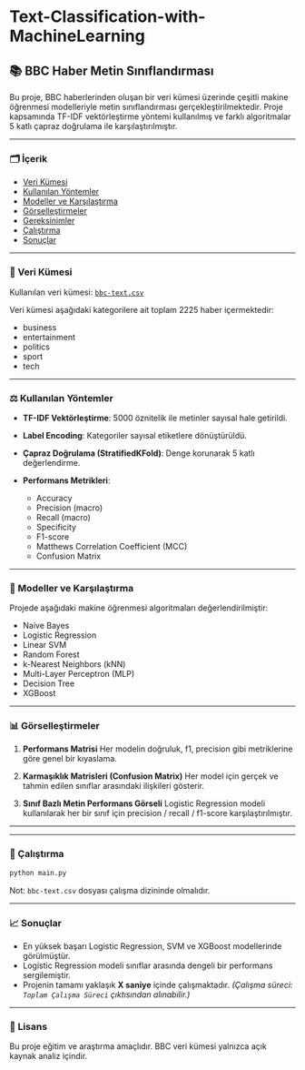 # Text-Classification-with-MachineLearning
## 📚 BBC Haber Metin Sınıflandırması

Bu proje, BBC haberlerinden oluşan bir veri kümesi üzerinde çeşitli makine öğrenmesi modelleriyle metin sınıflandırması gerçekleştirilmektedir. Proje kapsamında TF-IDF vektörleştirme yöntemi kullanılmış ve farklı algoritmalar 5 katlı çapraz doğrulama ile karşılaştırılmıştır.

---

### 🗂️ İçerik

* [Veri Kümesi](#veri-kümesi)
* [Kullanılan Yöntemler](#kullanılan-yöntemler)
* [Modeller ve Karşılaştırma](#modeller-ve-karşılaştırma)
* [Görselleştirmeler](#görselleştirmeler)
* [Gereksinimler](#gereksinimler)
* [Çalıştırma](#çalıştırma)
* [Sonuçlar](#sonuçlar)

---

### 📆 Veri Kümesi

Kullanılan veri kümesi: [`bbc-text.csv`](https://www.kaggle.com/datasets/moazeldsokyx/bbc-news)

Veri kümesi aşağıdaki kategorilere ait toplam 2225 haber içermektedir:

* business
* entertainment
* politics
* sport
* tech

---

### ⚖️ Kullanılan Yöntemler

* **TF-IDF Vektörleştirme**: 5000 öznitelik ile metinler sayısal hale getirildi.
* **Label Encoding**: Kategoriler sayısal etiketlere dönüştürüldü.
* **Çapraz Doğrulama (StratifiedKFold)**: Denge korunarak 5 katlı değerlendirme.
* **Performans Metrikleri**:

  * Accuracy
  * Precision (macro)
  * Recall (macro)
  * Specificity
  * F1-score
  * Matthews Correlation Coefficient (MCC)
  * Confusion Matrix

---

### 🤖 Modeller ve Karşılaştırma

Projede aşağıdaki makine öğrenmesi algoritmaları değerlendirilmiştir:

* Naive Bayes
* Logistic Regression
* Linear SVM
* Random Forest
* k-Nearest Neighbors (kNN)
* Multi-Layer Perceptron (MLP)
* Decision Tree
* XGBoost

---

### 📊 Görselleştirmeler

1. **Performans Matrisi**
   Her modelin doğruluk, f1, precision gibi metriklerine göre genel bir kıyaslama.

2. **Karmaşıklık Matrisleri (Confusion Matrix)**
   Her model için gerçek ve tahmin edilen sınıflar arasındaki ilişkileri gösterir.

3. **Sınıf Bazlı Metin Performans Görseli**
   Logistic Regression modeli kullanılarak her bir sınıf için precision / recall / f1-score karşılaştırılmıştır.

---


---

### 🚀 Çalıştırma

```bash
python main.py
```

Not: `bbc-text.csv` dosyası çalışma dizininde olmalıdır.

---

### 📈 Sonuçlar

* En yüksek başarı Logistic Regression, SVM ve XGBoost modellerinde görülmüştür.
* Logistic Regression modeli sınıflar arasında dengeli bir performans sergilemiştir.
* Projenin tamamı yaklaşık **X saniye** içinde çalışmaktadır.
  *(Çalışma süreci: `Toplam Çalışma Süreci` çıktısından alınabilir.)*

---

### 📝 Lisans

Bu proje eğitim ve araştırma amaçlıdır. BBC veri kümesi yalnızca açık kaynak analiz içindir.
